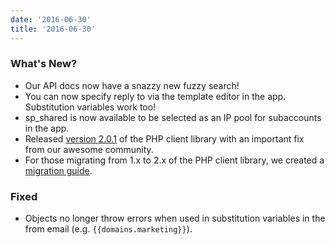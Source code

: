 ```yaml
---
date: '2016-06-30'
title: '2016-06-30'
---
```


### What's New?

* Our API docs now have a snazzy new fuzzy search!
* You can now specify reply to via the template editor in the app. Substitution variables work too!
* sp_shared is now available to be selected as an IP pool for subaccounts in the app.
* Released [version 2.0.1](https://github.com/SparkPost/php-sparkpost/releases/tag/2.0.1) of the PHP client library with an important fix from our awesome community.
* For those migrating from 1.x to 2.x of the PHP client library, we created a [migration guide](https://github.com/SparkPost/php-sparkpost/blob/master/MIGRATION.md).


### Fixed

* Objects no longer throw errors when used in substitution variables in the from email (e.g. `{{domains.marketing}}`).


